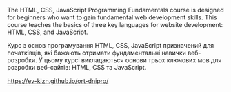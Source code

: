 The HTML, CSS, JavaScript Programming Fundamentals course is designed for beginners who want to gain fundamental web development skills. This course teaches the basics of three key languages for website development: HTML, CSS, and JavaScript.

Курс з основ програмування HTML, CSS, JavaScript призначений для початківців, які бажають отримати фундаментальні навички веб-розробки. У цьому курсі викладаються основи трьох ключових мов для розробки веб-сайтів: HTML, CSS та JavaScript.

https://ev-klzn.github.io/ort-dnipro/
